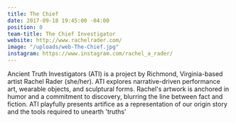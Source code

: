 ```yaml
---
title: The Chief
date: 2017-09-18 19:45:00 -04:00
position: 0
team-title: The Chief Investigator
website: http://www.rachelrader.com/
image: "/uploads/web-The-Chief.jpg"
instagram: https://www.instagram.com/rachel_a_rader/
---
```


Ancient Truth Investigators (ATI) is a project by Richmond, Virginia-based artist Rachel Rader (she/her). ATI explores narrative-driven performance art, wearable objects, and sculptural forms. Rachel's artwork is anchored in humor and a commitment to discovery, blurring the line between fact and fiction. ATI playfully presents artifice as a representation of our origin story and the tools required to unearth 'truths'